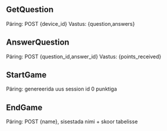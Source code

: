 ## GetQuestion
Päring: POST {device_id}
Vastus: {question,answers}

## AnswerQuestion
Päring: POST {question_id,answer_id}
Vastus: {points_received}

## StartGame
Päring: genereerida uus session id 0 punktiga

## EndGame
Päring: POST {name}, sisestada nimi + skoor tabelisse